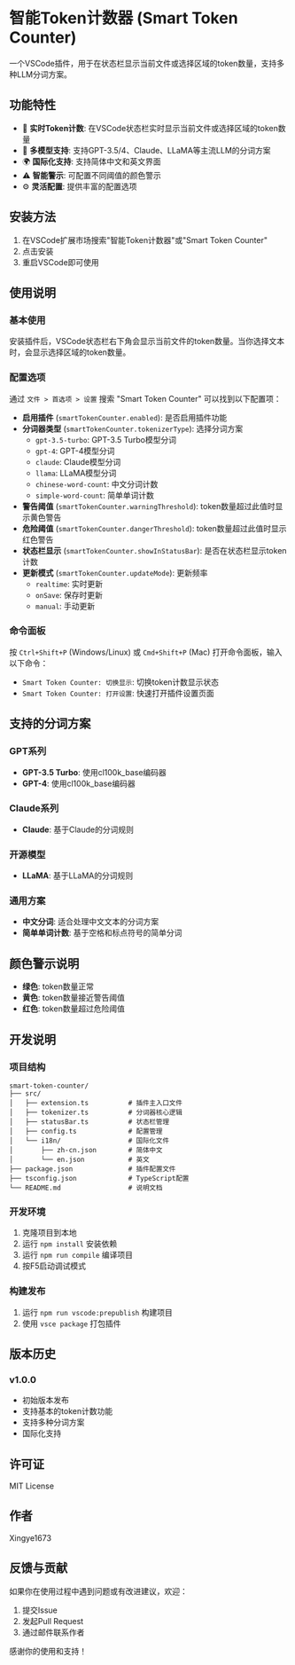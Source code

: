 # 智能Token计数器 (Smart Token Counter)

一个VSCode插件，用于在状态栏显示当前文件或选择区域的token数量，支持多种LLM分词方案。

## 功能特性

- 🔢 **实时Token计数**: 在VSCode状态栏实时显示当前文件或选择区域的token数量
- 🤖 **多模型支持**: 支持GPT-3.5/4、Claude、LLaMA等主流LLM的分词方案
- 🌍 **国际化支持**: 支持简体中文和英文界面
- ⚠️ **智能警示**: 可配置不同阈值的颜色警示
- ⚙️ **灵活配置**: 提供丰富的配置选项

## 安装方法

1. 在VSCode扩展市场搜索"智能Token计数器"或"Smart Token Counter"
2. 点击安装
3. 重启VSCode即可使用

## 使用说明

### 基本使用

安装插件后，VSCode状态栏右下角会显示当前文件的token数量。当你选择文本时，会显示选择区域的token数量。

### 配置选项

通过 `文件 > 首选项 > 设置` 搜索 "Smart Token Counter" 可以找到以下配置项：

- **启用插件** (`smartTokenCounter.enabled`): 是否启用插件功能
- **分词器类型** (`smartTokenCounter.tokenizerType`): 选择分词方案
  - `gpt-3.5-turbo`: GPT-3.5 Turbo模型分词
  - `gpt-4`: GPT-4模型分词
  - `claude`: Claude模型分词
  - `llama`: LLaMA模型分词
  - `chinese-word-count`: 中文分词计数
  - `simple-word-count`: 简单单词计数
- **警告阈值** (`smartTokenCounter.warningThreshold`): token数量超过此值时显示黄色警告
- **危险阈值** (`smartTokenCounter.dangerThreshold`): token数量超过此值时显示红色警告
- **状态栏显示** (`smartTokenCounter.showInStatusBar`): 是否在状态栏显示token计数
- **更新模式** (`smartTokenCounter.updateMode`): 更新频率
  - `realtime`: 实时更新
  - `onSave`: 保存时更新
  - `manual`: 手动更新

### 命令面板

按 `Ctrl+Shift+P` (Windows/Linux) 或 `Cmd+Shift+P` (Mac) 打开命令面板，输入以下命令：

- `Smart Token Counter: 切换显示`: 切换token计数显示状态
- `Smart Token Counter: 打开设置`: 快速打开插件设置页面

## 支持的分词方案

### GPT系列
- **GPT-3.5 Turbo**: 使用cl100k_base编码器
- **GPT-4**: 使用cl100k_base编码器

### Claude系列
- **Claude**: 基于Claude的分词规则

### 开源模型
- **LLaMA**: 基于LLaMA的分词规则

### 通用方案
- **中文分词**: 适合处理中文文本的分词方案
- **简单单词计数**: 基于空格和标点符号的简单分词

## 颜色警示说明

- **绿色**: token数量正常
- **黄色**: token数量接近警告阈值
- **红色**: token数量超过危险阈值

## 开发说明

### 项目结构

```
smart-token-counter/
├── src/
│   ├── extension.ts          # 插件主入口文件
│   ├── tokenizer.ts          # 分词器核心逻辑
│   ├── statusBar.ts          # 状态栏管理
│   ├── config.ts             # 配置管理
│   └── i18n/                 # 国际化文件
│       ├── zh-cn.json        # 简体中文
│       └── en.json           # 英文
├── package.json              # 插件配置文件
├── tsconfig.json             # TypeScript配置
└── README.md                 # 说明文档
```

### 开发环境

1. 克隆项目到本地
2. 运行 `npm install` 安装依赖
3. 运行 `npm run compile` 编译项目
4. 按F5启动调试模式

### 构建发布

1. 运行 `npm run vscode:prepublish` 构建项目
2. 使用 `vsce package` 打包插件

## 版本历史

### v1.0.0
- 初始版本发布
- 支持基本的token计数功能
- 支持多种分词方案
- 国际化支持

## 许可证

MIT License

## 作者

Xingye1673

## 反馈与贡献

如果你在使用过程中遇到问题或有改进建议，欢迎：

1. 提交Issue
2. 发起Pull Request
3. 通过邮件联系作者

感谢你的使用和支持！
